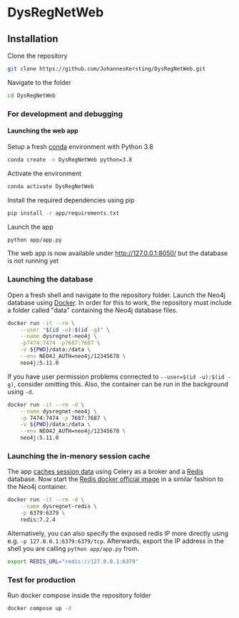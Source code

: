 # DysRegNetWeb

## Installation
Clone the repository
``` bash
git clone https://github.com/JohannesKersting/DysRegNetWeb.git
```

Navigate to the folder
``` bash
cd DysRegNetWeb
```

### For development and debugging

#### Launching the web app
Setup a fresh [conda](https://conda.io/projects/conda/en/latest/user-guide/install/index.html) environment with Python 3.8
``` bash
conda create -n DysRegNetWeb python=3.8
```

Activate the environment
``` bash
conda activate DysRegNetWeb
```

Install the required dependencies using pip
``` bash
pip install -r app/requirements.txt
```

Launch the app
``` bash
python app/app.py
```

The web app is now available under http://127.0.0.1:8050/ but the database is not running yet

### Launching the database
Open a fresh shell and navigate to the repository folder. 
Launch the Neo4j database using [Docker](https://docs.docker.com/engine/install/ubuntu/).
In order for this to work, the repository must include a folder called "data" containing the Neo4j database files.

``` bash
docker run -it --rm \
    --user "$(id -u):$(id -g)" \
    --name dysregnet-neo4j \
    -p7474:7474 -p7687:7687 \
    -v ${PWD}/data:/data \
    --env NEO4J_AUTH=neo4j/12345678 \
    neo4j:5.11.0
```
If you have user permission problems connected to `--user=$(id -u):$(id -g)`, consider omitting this.
Also, the container can be run in the background using `-d`.
``` bash
docker run -it --rm -d \
    --name dysregnet-neo4j \
    -p 7474:7474 -p 7687:7687 \
    -v ${PWD}/data:/data \
    --env NEO4J_AUTH=neo4j/12345678 \
    neo4j:5.11.0
```

### Launching the in-menory session cache
The app [caches session data](https://dash.plotly.com/background-callback-caching) using Celery as a broker and a [Redis](https://redis.io/docs/) database.
Now start the [Redis docker official image](https://www.docker.com/blog/how-to-use-the-redis-docker-official-image/) in a similar fashion to the Neo4j container.
``` bash
docker run -it --rm -d \
    --name dysregnet-redis \
    -p 6379:6379 \
    redis:7.2.4
```
Alternatively, you can also specify the exposed redis IP more directly using e.g. `-p 127.0.0.1:6379:6379/tcp`.
Afterwards, export the IP address in the shell you are calling `python app/app.py` from.
``` bash
export REDIS_URL="redis://127.0.0.1:6379"
```

### Test for production
Run docker compose inside the repository folder
``` bash
docker compose up -d
```



